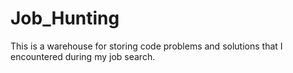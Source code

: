 # Job_Hunting

This is a warehouse for storing code problems and solutions that I encountered during my job search.
